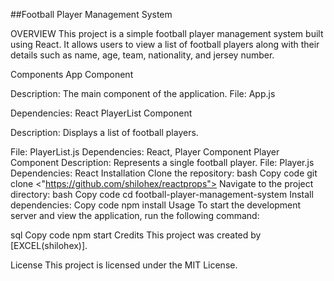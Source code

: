 ##Football Player Management System



OVERVIEW
This project is a simple football player management system built using React. It allows users to view a list of football players along with their details such as name, age, team, nationality, and jersey number.

Components
App Component

Description: The main component of the application.
File: App.js

Dependencies: React
PlayerList Component

Description: Displays a list of football players.

File: PlayerList.js
Dependencies: React, Player Component
Player Component
Description: Represents a single football player.
File: Player.js
Dependencies: React
Installation
Clone the repository:
bash
Copy code
git clone <"https://github.com/shilohex/reactprops">
Navigate to the project directory:
bash
Copy code
cd football-player-management-system
Install dependencies:
Copy code
npm install
Usage
To start the development server and view the application, run the following command:

sql
Copy code
npm start
Credits
This project was created by [EXCEL(shilohex)].

License
This project is licensed under the MIT License.
